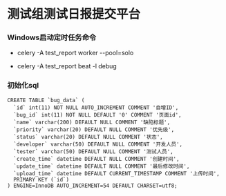 # 测试组测试日报提交平台

### Windows启动定时任务命令

- celery -A test_report worker  --pool=solo

- celery -A test_report beat -l debug

### 初始化sql

```
CREATE TABLE `bug_data` (
  `id` int(11) NOT NULL AUTO_INCREMENT COMMENT '自增ID',
  `bug_id` int(11) NOT NULL DEFAULT '0' COMMENT '页面id',
  `name` varchar(200) DEFAULT NULL COMMENT '缺陷标题',
  `priority` varchar(20) DEFAULT NULL COMMENT '优先级',
  `status` varchar(20) DEFAULT NULL COMMENT '状态',
  `developer` varchar(50) DEFAULT NULL COMMENT '开发人员',
  `tester` varchar(50) DEFAULT NULL COMMENT '测试人员',
  `create_time` datetime DEFAULT NULL COMMENT '创建时间',
  `update_time` datetime DEFAULT NULL COMMENT '最后修改时间',
  `upload_time` datetime DEFAULT CURRENT_TIMESTAMP COMMENT '上传时间',
  PRIMARY KEY (`id`)
) ENGINE=InnoDB AUTO_INCREMENT=54 DEFAULT CHARSET=utf8;
```
